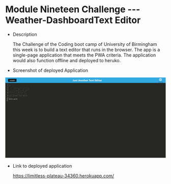 
# Module Nineteen Challenge --- Weather-DashboardText Editor

* Description

  The Challenge of the Coding boot camp of University of Birmingham this week is to build a text editor that runs in the browser. The app is a single-page application that meets the PWA criteria. The application would also function offline and deployed to heruko.

* Screenshot of deployed Application

![ScreenShot of the deployed application](https://github.com/marycatau/PWA-Challenge/blob/main/Screenshot%20of%20the%20deployed%20Application.jpeg?raw=true)


* Link to deployed application

  https://limitless-plateau-34360.herokuapp.com/